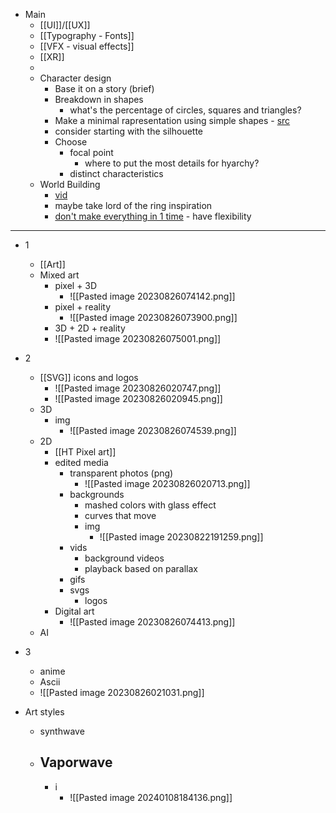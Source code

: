 - Main
	- [[UI]]/[[UX]]
	- [[Typography - Fonts]]
	- [[VFX - visual effects]]
	- [[XR]]
	-
	- Character design
		- Base it on a story (brief)
		- Breakdown in shapes
			- what's the percentage of circles, squares and triangles?
		- Make a minimal rapresentation using simple shapes - [src](https://youtu.be/v6lPsEPOIkM?t=189)
		- consider starting with the silhouette
		- Choose
			- focal point
				- where to put the most details for hyarchy?
			- distinct characteristics
	- World Building
		- [vid](https://youtu.be/juxoTahjPkk?t=587)
		- maybe take lord of the ring inspiration
		- [don't make everything in 1 time](https://youtu.be/juxoTahjPkk?t=760) - have flexibility
---
- 1
	- [[Art]]
	- Mixed art
		- pixel + 3D
			- ![[Pasted image 20230826074142.png]]
		- pixel + reality
			- ![[Pasted image 20230826073900.png]]
		- 3D + 2D + reality
		- ![[Pasted image 20230826075001.png]]
- 2
	- [[SVG]] icons and logos
		- ![[Pasted image 20230826020747.png]]
		- ![[Pasted image 20230826020945.png]]
	- 3D
		- img
			- ![[Pasted image 20230826074539.png]]
	- 2D
		- [[HT Pixel art]]
		- edited media
			- transparent photos (png)
				- ![[Pasted image 20230826020713.png]]
			- backgrounds
				- mashed colors with glass effect
				- curves that move
				- img
					- ![[Pasted image 20230822191259.png]]
			- vids
				- background videos
				- playback based on parallax
			- gifs
			- svgs
				- logos
		- Digital art
			- ![[Pasted image 20230826074413.png]]
	- AI
- 3
	- anime
	- Ascii
	- ![[Pasted image 20230826021031.png]]


- Art styles
	- synthwave
	- Vaporwave
		- 
		- i
			- ![[Pasted image 20240108184136.png]]